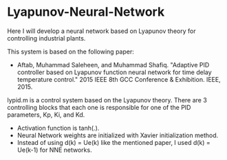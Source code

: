 # Lyapunov-Neural-Network
Here I will develop a neural network based on Lyapunov theory for controlling industrial plants.

This system is based on the following paper:
- Aftab, Muhammad Saleheen, and Muhammad Shafiq. "Adaptive PID controller based on Lyapunov function neural network for time delay temperature control." 2015 IEEE 8th GCC Conference & Exhibition. IEEE, 2015.

lypid.m is a control system based on the Lyapunov theory. There are 3 controlling blocks that each one is responsible for one of the PID parameters, Kp, Ki, and Kd.
- Activation function is tanh(.).
- Neural Network weights are initialized with Xavier initialization method.
- Instead of using d(k) = Ue(k) like the mentioned paper, I used d(k) = Ue(k-1) for NNE networks.



